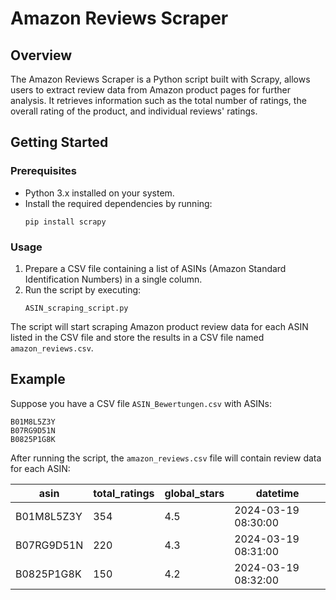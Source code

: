 # Amazon Reviews Scraper

## Overview

The Amazon Reviews Scraper is a Python script built with Scrapy, allows users to extract review data from Amazon product pages for further analysis. It retrieves information such as the total number of ratings, the overall rating of the product, and individual reviews' ratings.

## Getting Started

### Prerequisites

- Python 3.x installed on your system.
- Install the required dependencies by running:
  ```
  pip install scrapy
  ```

### Usage

1. Prepare a CSV file containing a list of ASINs (Amazon Standard Identification Numbers) in a single column.
2. Run the script by executing:
   ```
   ASIN_scraping_script.py
   ```

The script will start scraping Amazon product review data for each ASIN listed in the CSV file and store the results in a CSV file named `amazon_reviews.csv`.

## Example

Suppose you have a CSV file `ASIN_Bewertungen.csv` with ASINs:

```
B01M8L5Z3Y
B07RG9D51N
B0825P1G8K
```

After running the script, the `amazon_reviews.csv` file will contain review data for each ASIN:

| asin      | total_ratings | global_stars | datetime            |
|-----------|---------------|--------------|---------------------|
| B01M8L5Z3Y| 354           | 4.5          | 2024-03-19 08:30:00 |
| B07RG9D51N| 220           | 4.3          | 2024-03-19 08:31:00 |
| B0825P1G8K| 150           | 4.2          | 2024-03-19 08:32:00 |



